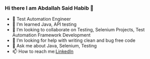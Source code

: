 ### Hi there I am Abdallah Said Habib 👋


- 🔭 Test Automation Engineer
- 🌱 I’m learned Java, API testing
- 👯 I’m looking to collaborate on Testing, Selenium Projects, Test Automation Framework Development
- 🤔 I’m looking for help with writing clean and bug free code
- 💬 Ask me about Java, Selenium, Testing
- 📫 How to reach me:[LinkedIn](https://www.linkedin.com/in/abdallah-said-92792b216/)
